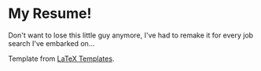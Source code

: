 # My Resume!

Don't want to lose this little guy anymore, I've had to remake it for every job
search I've embarked on...

Template from [LaTeX Templates][1].

   [1]: http://www.latextemplates.com/template/medium-length-professional-cv
